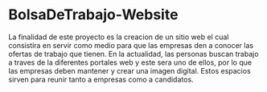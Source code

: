 # BolsaDeTrabajo-Website

La finalidad de este proyecto es la creacion de un sitio web el cual consistira en servir como medio para que las empresas den a conocer las ofertas de trabajo que tienen.
En la actualidad, las personas buscan trabajo a traves de la diferentes portales web y este sera uno de ellos, por lo que las empresas deben mantener y crear una imagen digital.
Estos espacios sirven para reunir tanto a empresas como a candidatos.
